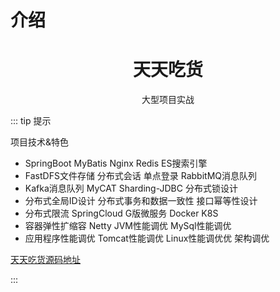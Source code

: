 # 介绍

<h1 align="center">天天吃货</h1>

<p align="center">大型项目实战</p>

::: tip 提示

项目技术&特色

* SpringBoot MyBatis Nginx Redis ES搜索引擎
* FastDFS文件存储 分布式会话 单点登录 RabbitMQ消息队列
* Kafka消息队列 MyCAT Sharding-JDBC 分布式锁设计
* 分布式全局ID设计 分布式事务和数据一致性 接口幂等性设计
* 分布式限流 SpringCloud G版微服务 Docker K8S
* 容器弹性扩缩容 Netty JVM性能调优 MySql性能调优
* 应用程序性能调优 Tomcat性能调优 Linux性能调优优 架构调优

[天天吃货源码地址](https://github.com/xbzxit/foodie)

:::
